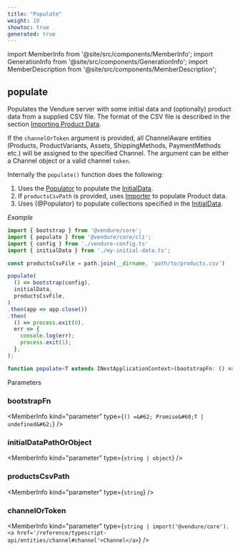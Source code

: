```yaml
---
title: "Populate"
weight: 10
showtoc: true
generated: true
---
```

<!-- This file was generated from the Vendure source. Do not modify. Instead, re-run the "docs:build" script -->
import MemberInfo from '@site/src/components/MemberInfo';
import GenerationInfo from '@site/src/components/GenerationInfo';
import MemberDescription from '@site/src/components/MemberDescription';


## populate

<GenerationInfo sourceFile="packages/core/src/cli/populate.ts" sourceLine="51" packageName="@vendure/core" />

Populates the Vendure server with some initial data and (optionally) product data from
a supplied CSV file. The format of the CSV file is described in the section
[Importing Product Data](/guides/how-to/importing-data/).

If the `channelOrToken` argument is provided, all ChannelAware entities (Products, ProductVariants,
Assets, ShippingMethods, PaymentMethods etc.) will be assigned to the specified Channel.
The argument can be either a Channel object or a valid channel `token`.

Internally the `populate()` function does the following:

1. Uses the <a href='/reference/typescript-api/import-export/populator#populator'>Populator</a> to populate the <a href='/reference/typescript-api/import-export/initial-data#initialdata'>InitialData</a>.
2. If `productsCsvPath` is provided, uses <a href='/reference/typescript-api/import-export/importer#importer'>Importer</a> to populate Product data.
3. Uses {@Populator} to populate collections specified in the <a href='/reference/typescript-api/import-export/initial-data#initialdata'>InitialData</a>.

*Example*

```ts
import { bootstrap } from '@vendure/core';
import { populate } from '@vendure/core/cli';
import { config } from './vendure-config.ts'
import { initialData } from './my-initial-data.ts';

const productsCsvFile = path.join(__dirname, 'path/to/products.csv')

populate(
  () => bootstrap(config),
  initialData,
  productsCsvFile,
)
.then(app => app.close())
.then(
  () => process.exit(0),
  err => {
    console.log(err);
    process.exit(1);
  },
);
```

```ts title="Signature"
function populate<T extends INestApplicationContext>(bootstrapFn: () => Promise<T | undefined>, initialDataPathOrObject: string | object, productsCsvPath?: string, channelOrToken?: string | import('@vendure/core').Channel): Promise<T>
```
Parameters

### bootstrapFn

<MemberInfo kind="parameter" type={`() =&#62; Promise&#60;T | undefined&#62;`} />

### initialDataPathOrObject

<MemberInfo kind="parameter" type={`string | object`} />

### productsCsvPath

<MemberInfo kind="parameter" type={`string`} />

### channelOrToken

<MemberInfo kind="parameter" type={`string | import('@vendure/core').<a href='/reference/typescript-api/entities/channel#channel'>Channel</a>`} />

